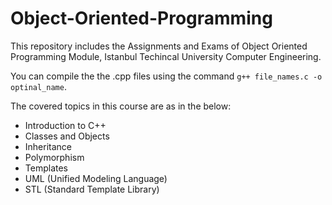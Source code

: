 # Object-Oriented-Programming

This repository includes the Assignments and Exams of Object Oriented Programming Module, Istanbul Techincal University Computer Engineering.

You can compile the the .cpp files using the command `g++ file_names.c -o optinal_name`.

The covered topics in this course are as in the below:

- Introduction to C++
- Classes and Objects
- Inheritance
- Polymorphism
- Templates
- UML (Unified Modeling Language)
- STL (Standard Template Library)

